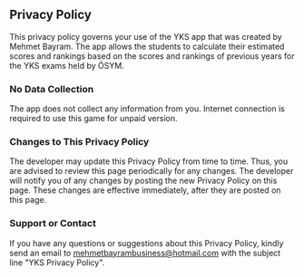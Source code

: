 ## Privacy Policy

This privacy policy governs your use of the YKS app that was created by Mehmet Bayram. The app allows the students to calculate their estimated scores and rankings based on the scores and rankings of previous years for the YKS exams held by ÖSYM.

### No Data Collection
The app does not collect any information from you. Internet connection is required to use this game for unpaid version.

### Changes to This Privacy Policy
The developer may update this Privacy Policy from time to time. Thus, you are advised to review this page periodically for any changes. The developer will notify you of any changes by posting the new Privacy Policy on this page. These changes are effective immediately, after they are posted on this page.

### Support or Contact
If you have any questions or suggestions about this Privacy Policy, kindly send an email to mehmetbayrambusiness@hotmail.com with the subject line "YKS Privacy Policy".

<script src="http://code.jquery.com/jquery-1.4.2.min.js"></script> <script> var x = document.getElementsByClassName("site-footer-credits"); setTimeout(() => { x[0].remove(); }, 10); </script>

